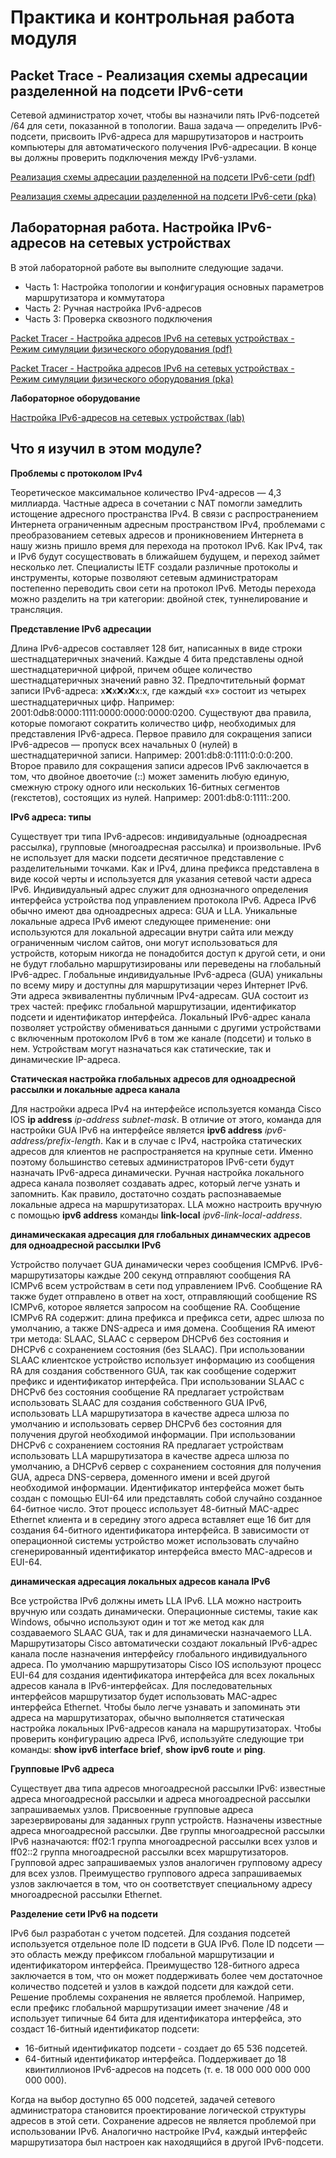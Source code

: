 #  Практика и контрольная работа модуля

<!-- 12.9.1 -->
## Packet Trace - Реализация схемы адресации разделенной на подсети IPv6-сети

Сетевой администратор хочет, чтобы вы назначили пять IPv6-подсетей /64 для сети, показанной в топологии. Ваша задача — определить IPv6-подсети, присвоить IPv6-адреса для маршрутизаторов и настроить компьютеры для автоматического получения IPv6-адресации. В конце вы должны проверить подключения между IPv6-узлами.



[Реализация схемы адресации разделенной на подсети IPv6-сети (pdf)](./assets/12.9.1-packet-tracer---implement-a-subnetted-ipv6-addressing-scheme.pdf)

[Реализация схемы адресации разделенной на подсети IPv6-сети (pka)](./assets/12.9.1-packet-tracer---implement-a-subnetted-ipv6-addressing-scheme.pka)

<!-- 12.9.2 -->
## Лабораторная работа. Настройка IPv6-адресов на сетевых устройствах

В этой лабораторной работе вы выполните следующие задачи.

* Часть 1: Настройка топологии и конфигурация основных параметров маршрутизатора и коммутатора
* Часть 2: Ручная настройка IPv6-адресов
* Часть 3: Проверка сквозного подключения

[Packet Tracer - Настройка адресов IPv6 на сетевых устройствах - Режим симуляции физического оборудования (pdf)](./assets/12.9.2-packet-tracer---configure-ipv6-addresses-on-network-devices---physical-mode.pdf)

[Packet Tracer - Настройка адресов IPv6 на сетевых устройствах - Режим симуляции физического оборудования (pka)](./assets/12.9.2-packet-tracer---configure-ipv6-addresses-on-network-devices---physical-mode.pka)

**Лабораторное оборудование** 

[Настройка IPv6-адресов на сетевых устройствах (lab)](./assets/12.9.2-lab---configure-ipv6-addresses-on-network-devices.pdf)

<!-- 12.9.3 -->
##  Что я изучил в этом модуле?

**Проблемы с протоколом IPv4**

Теоретическое максимальное количество IPv4-адресов — 4,3 миллиарда. Частные адреса в сочетании с NAT помогли замедлить истощение адресного пространства IPv4. В связи с распространением Интернета ограниченным адресным пространством IPv4, проблемами с преобразованием сетевых адресов и проникновением Интернета в нашу жизнь пришло время для перехода на протокол IPv6. Как IPv4, так и IPv6 будут сосуществовать в ближайшем будущем, и переход займет несколько лет. Специалисты IETF создали различные протоколы и инструменты, которые позволяют сетевым администраторам постепенно переводить свои сети на протокол IPv6. Методы перехода можно разделить на три категории: двойной стек, туннелирование и трансляция.

**Представление IPv6 адресации**

Длина IPv6-адресов составляет 128 бит, написанных в виде строки шестнадцатеричных значений. Каждые 4 бита представлены одной шестнадцатеричной цифрой, причем общее количество шестнадцатеричных значений равно 32. Предпочтительный формат записи IPv6-адреса: x:x:x:x:x:x:x:x, где каждый «x» состоит из четырех шестнадцатеричных цифр. Например: 2001:0db8:0000:1111:0000:0000:0000:0200. Существуют два правила, которые помогают сократить количество цифр, необходимых для представления IPv6-адреса. Первое правило для сокращения записи IPv6-адресов — пропуск всех начальных 0 (нулей) в шестнадцатеричной записи. Например: 2001:db8:0:1111:0:0:0:200. Второе правило для сокращения записи адресов IPv6 заключается в том, что двойное двоеточие (::) может заменить любую единую, смежную строку одного или нескольких 16-битных сегментов (гекстетов), состоящих из нулей.  Например: 2001:db8:0:1111::200.

**IPv6 адреса: типы**

Существует три типа IPv6-адресов: индивидуальные (одноадресная рассылка), групповые (многоадресная рассылка) и произвольные. IPv6 не использует для маски подсети десятичное представление с разделительными точками. Как и IPv4, длина префикса представлена в виде косой черты и используется для указания сетевой части адреса IPv6. Индивидуальный адрес служит для однозначного определения интерфейса устройства под управлением протокола IPv6. Адреса IPv6 обычно имеют два одноадресных адреса: GUA и LLA. Уникальные локальные адреса IPv6 имеют следующее применение: они используются для локальной адресации внутри сайта или между ограниченным числом сайтов, они могут использоваться для устройств, которым никогда не понадобится доступ к другой сети, и они не будут глобально маршрутизированы или переведены на глобальный IPv6-адрес. Глобальные индивидуальные IPv6-адреса (GUA) уникальны по всему миру и доступны для маршрутизации через Интернет IPv6. Эти адреса эквивалентны публичным IPv4-адресам. GUA состоит из трех частей: префикс глобальной маршрутизации, идентификатор подсети и идентификатор интерфейса. Локальный IPv6-адрес канала позволяет устройству обмениваться данными с другими устройствами с включенным протоколом IPv6 в том же канале (подсети) и только в нем. Устройствам могут назначаться как статические, так и динамические IP-адреса.

**Статическая настройка глобальных адресов для одноадресной рассылки и локальные адреса канала**

Для настройки адреса IPv4 на интерфейсе используется команда Cisco IOS **ip address** _ip-address subnet-mask_. В отличие от этого, команда для настройки GUA IPv6 на интерфейсе является **ipv6 address** _ipv6-address/prefix-length_. Как и в случае с IPv4, настройка статических адресов для клиентов не распространяется на крупные сети. Именно поэтому большинство сетевых администраторов IPv6-сети будут назначать IPv6-адреса динамически. Ручная настройка локального адреса канала позволяет создавать адрес, который легче узнать и запомнить. Как правило, достаточно создать распознаваемые локальные адреса на маршрутизаторах. LLA можно настроить вручную с помощью **ipv6 address** команды **link-local** _ipv6-link-local-address_.

**динамическакая адресация для глобальных динамческих адресов для одноадресной рассылки IPv6**

Устройство получает GUA динамически через сообщения ICMPv6. IPv6-маршрутизаторы каждые 200 секунд отправляют сообщения RA ICMPv6 всем устройствам в сети под управлением IPv6. Сообщение RA также будет отправлено в ответ на хост, отправляющий сообщение RS ICMPv6, которое является запросом на сообщение RA. Сообщение ICMPv6 RA содержит: длина префикса и префикса сети, адрес шлюза по умолчанию, а также DNS-адреса и имя домена. Сообщения RA имеют три метода: SLAAC, SLAAC с сервером DHCPv6 без состояния и DHCPv6 с сохранением состояния (без SLAAC). При использовании SLAAC клиентское устройство использует информацию из сообщения RA для создания собственного GUA, так как сообщение содержит префикс и идентификатор интерфейса. При использовании SLAAC с DHCPv6 без состояния сообщение RA предлагает устройствам использовать SLAAC для создания собственного GUA IPv6, использовать LLA маршрутизатора в качестве адреса шлюза по умолчанию и использовать сервер DHCPv6 без состояния для получения другой необходимой информации. При использовании DHCPv6 с сохранением состояния RA предлагает устройствам использовать LLA маршрутизатора в качестве адреса шлюза по умолчанию, а DHCPv6 сервер с сохранением состояния для получения GUA, адреса DNS-сервера, доменного имени и всей другой необходимой информации. Идентификатор интерфейса может быть создан с помощью EUI-64 или представлять собой случайно созданное 64-битное число. Этот процесс использует 48-битный MAC-адрес Ethernet клиента и в середину этого адреса вставляет еще 16 бит для создания 64-битного идентификатора интерфейса. В зависимости от операционной системы устройство может использовать случайно сгенерированный идентификатор интерфейса вместо МАС-адресов и EUI-64.

**динамическая адресация локальных адресов канала IPv6**

Все устройства IPv6 должны иметь  LLA IPv6. LLA можно настроить вручную или создать динамически. Операционные системы, такие как Windows, обычно используют один и тот же метод как для создаваемого SLAAC GUA, так и для динамически назначаемого LLA. Маршрутизаторы Cisco автоматически создают локальный IPv6-адрес канала после назначения интерфейсу глобального индивидуального адреса. По умолчанию маршрутизаторы Cisco IOS используют процесс EUI-64 для создания идентификатора интерфейса для всех локальных адресов канала в IPv6-интерфейсах. Для последовательных интерфейсов маршрутизатор будет использовать MAC-адрес интерфейса Ethernet. Чтобы было легче узнавать и запоминать эти адреса на маршрутизаторах, обычно выполняется статическая настройка локальных IPv6-адресов канала на маршрутизаторах. Чтобы проверить конфигурацию адреса IPv6, используйте следующие три команды: **show ipv6 interface brief**, **show ipv6 route** и **ping**.

**Групповые IPv6 адреса**

Существует два типа адресов многоадресной рассылки IPv6: известные адреса многоадресной рассылки и адреса многоадресной рассылки запрашиваемых узлов. Присвоенные групповые адреса зарезервированы для заданных групп устройств. Назначены известные адреса многоадресной рассылки. Две группы многоадресной рассылки IPv6 назначаются: ff02:1 группа многоадресной рассылки всех узлов и ff02::2 группа многоадресной рассылки всех маршрутизаторов. Групповой адрес запрашиваемых узлов аналогичен групповому адресу для всех узлов. Преимущество группового адреса запрашиваемых узлов заключается в том, что он соответствует специальному адресу многоадресной рассылки Ethernet.

**Разделение сети IPv6 на подсети**

IPv6 был разработан с учетом подсетей. Для создания подсетей используется отдельное поле ID подсети в GUA IPv6. Поле ID подсети — это область между префиксом глобальной маршрутизации и идентификатором интерфейса. Преимущество 128-битного адреса заключается в том, что он может поддерживать более чем достаточное количество подсетей и узлов в каждой подсети для каждой сети. Решение проблемы сохранения не является проблемой. Например, если префикс глобальной маршрутизации имеет значение /48 и использует типичные 64 бита для идентификатора интерфейса, это создаст 16-битный идентификатор подсети:

* 16-битный идентификатор подсети - создает до 65 536 подсетей.
* 64-битный идентификатор интерфейса. Поддерживает до 18 квинтиллионов IPv6-адресов на подсеть (т. е. 18 000 000 000 000 000 000).

Когда на выбор доступно 65 000 подсетей, задачей сетевого администратора становится проектирование логической структуры адресов в этой сети. Сохранение адресов не является проблемой при использовании IPv6. Аналогично настройке IPv4, каждый интерфейс маршрутизатора был настроен как находящийся в другой IPv6-подсети.

<!-- 12.9.4 -->
<!-- quiz -->

